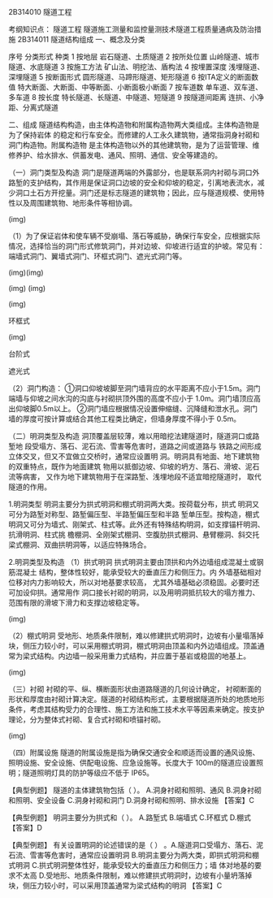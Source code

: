 2B314010  隧道工程

考纲知识点： 隧道工程
隧道施工测量和监控量测技术隧道工程质量通病及防治措施
2B314011	隧道结构组成
一、概念及分类

序号
分类形式
种类
1
按地层
岩石隧道、土质隧道
2
按所处位置
山岭隧道、城市隧道、水底隧道
3
按施工方法
矿山法、明挖法、盾构法
4
按埋置深度
浅埋隧道、深埋隧道
5
按断面形式
圆形隧道、马蹄形隧道、矩形隧道
6
按ITA定义的断面数值
特大断面、大断面、中等断面、小断面极小断面
7
按车道数
单车道、双车道、多车道
8
按长度
特长隧道、长隧道、中隧道、短隧道
9
按隧道间距离
连拱、小净距、分离式隧道

二、组成
隧道结构构造，由主体构造物和附属构造物两大类组成。主体构造物是为了保持岩体 的稳定和行车安全。而修建的人工永久建筑物，通常指洞身衬砌和洞门构造物。附属构造物 是主体构造物以外的其他建筑物，是为了运营管理、维修养护、给水排水、供蓄发电、通风、照明、通信、安全等建造的。

（一）洞门类型及构造
洞门是隧道两端的外露部分，也是联系洞内衬砌与洞口外路堑的支护结构，其作用是保证洞口边坡的安全和仰坡的稳定，引离地表流水，减少洞口土石方开挖量。洞门还是标志隧道的建筑物；因此，应与隧道规模、使用特性以及周围建筑物、地形条件等相协调。









(img)


（1）为了保证岩体和使车辆不受崩塌、落石等威胁，确保行车安全，应根据实际情况，选择恰当的洞门形式修筑洞门，并对边坡、仰坡进行适宜的护坡。常见有：端墙式洞门、翼墙式洞门、环框式洞门、遮光式洞门等。



(img)(img)










(img)	(img)



(img)

环框式


(img)

台阶式
 













遮光式

（2）洞门构造：
①洞口仰坡坡脚至洞门墙背应的水平距离不应小于1.5m。洞门端墙与仰坡之间水沟的沟底与衬砌拱顶外围的高度不应小于
1.0m。洞门墙顶应高出仰坡脚0.5m以上。
②洞门墙应根据情况设置伸缩缝、沉降缝和泄水孔。洞门墙的厚度可按计算或结合其他工程类比确定，但墙身厚度不得小于
0.5m。

（二）明洞类型及构造
洞顶覆盖层较薄，难以用暗挖法建隧道时，隧道洞口或路堑地 段受塌方、落石、泥石流、雪害等危害时，道路之间或道路与 铁路之间形成立体交叉，但又不宜做立交桥时，通常应设置明 洞。明洞具有地面、地下建筑物的双重特点，既作为地面建筑 物用以抵御边坡、仰坡的坍方、落石、滑坡、泥石流等病害， 又作为地下建筑物用于在深路堑、浅埋地段不适宜暗挖隧道时， 取代隧道的作用。

1.明洞类型
明洞主要分为拱式明洞和棚式明洞两大类。按荷载分布，拱式 明洞又可分为路堑对称型、路堑偏压型、半路堑偏压型和半路 堑单压型。按构造，棚式明洞又可分为墙式、刚架式、柱式等。此外还有特殊结构明洞，如支撑锚杆明洞、抗滑明洞、柱式挑 檐棚洞、全刚架式棚洞、空腹肋拱式棚洞、悬臂棚洞、斜交托 梁式棚洞、双曲拱明洞等，以适应特殊场合。

2.明洞类型及构造
（1）拱式明洞
拱式明洞主要由顶拱和内外边墙组成混凝土或钢筋混凝土 结构，整体性较好，能承受较大的垂直压力和侧压力。内 外墙基础相对位移对内力影响较大，所以对地基要求较高， 尤其外墙基础必须稳固。必要时还可加设仰拱。通常用作 洞口接长衬砌的明洞，以及用明洞抵抗较大的塌方推力、 范围有限的滑坡下滑力和支撑边坡稳定等。





(img)


（2）棚式明洞
受地形、地质条件限制，难以修建拱式明洞时，边坡有小量塌落掉块，侧压力较小时，可以采用棚式明洞，棚式明洞由顶盖和内外边墙组成。顶盖通常为梁式结构。内边墙一般采用重力式结构，并应置于基岩或稳固的地基上。



(img)


（三）衬砌
衬砌的平、纵、横断面形状由道路隧道的几何设计确定， 衬砌断面的形状和厚度由衬砌计算决定。隧道的衬砌结构形式，主要根据隧道所处的地质地形条件，考虑其结构受力的合理性、施工方法和施工技术水平等因素来确定。按支护理论，分为整体式衬砌、复合式衬砌和喷锚衬砌。




(img)


（四）附属设施
隧道的附属设施是指为确保交通安全和顺适而设置的通风设施、照明设施、安全设施、供配电设施、应急设施等。长度大于
100m的隧道应设置照明；隧道照明灯具的防护等级应不低于
IP65。

【典型例题】
隧道的主体建筑物包括（	）。
A.洞身衬砌和照明、通风
B.洞身衬砌和照明、安全设备
C.洞身衬砌和洞门
D.洞身衬砌和照明、排水设施
【答案】C

【典型例题】
明洞主要分为拱式和（	）。
A.路堑式
B.端墙式
C.环框式
D.棚式
【答案】D

【典型例题】
有关设置明洞的论述错误的是（	） 。A.隧道洞口受塌方、落石、泥石流、雪害等危害时，通常应设置明洞
B.明洞主要分为两大类，即拱式明洞和棚式明洞
C.拱式明洞整体性好，能承受较大的垂直压力和侧压力；墙 体对地基的要求不太高
D.受地形、地质条件限制，难以修建拱式明洞时，边坡有小量坍落掉块，侧压力较小时，可以采用顶盖通常为梁式结构的明洞
【答案】C